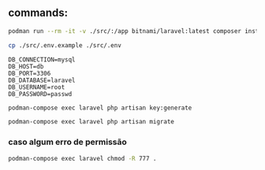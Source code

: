 ## commands:

```bash
podman run --rm -it -v ./src/:/app bitnami/laravel:latest composer install
```

```bash
cp ./src/.env.example ./src/.env
```

```dotenv
DB_CONNECTION=mysql
DB_HOST=db
DB_PORT=3306
DB_DATABASE=laravel
DB_USERNAME=root
DB_PASSWORD=passwd
```

```bash
podman-compose exec laravel php artisan key:generate
```

```bash
podman-compose exec laravel php artisan migrate
```

### caso algum erro de permissão

```bash
podman-compose exec laravel chmod -R 777 .
```
